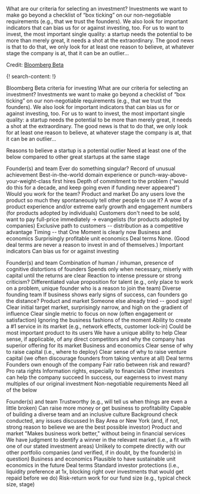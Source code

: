 What are our criteria for selecting an investment? Investments we want to make go beyond a checklist of “box ticking” on our non-negotiable requirements (e.g., that we trust the founders). We also look for important indicators that can bias us for or against investing, too. For us to want to invest, the most important single quality: a startup needs the potential to be more than merely great, it needs a shot at the extraordinary. The good news is that to do that, we only look for at least one reason to believe, at whatever stage the company is at, that it can be an outlier...

Credit: [Bloomberg Beta](https://github.com/Bloomberg-Beta/Manual/blob/master/3%20-%20Criteria%20for%20investing.md)

{! search-content: !}

Bloomberg Beta criteria for investing
What are our criteria for selecting an investment? Investments we want to make go beyond a checklist of “box ticking” on our non-negotiable requirements (e.g., that we trust the founders). We also look for important indicators that can bias us for or against investing, too. For us to want to invest, the most important single quality: a startup needs the potential to be more than merely great, it needs a shot at the extraordinary. The good news is that to do that, we only look for at least one reason to believe, at whatever stage the company is at, that it can be an outlier...

Reasons to believe a startup is a potential outlier
Need at least one of the below compared to other great startups at the same stage

Founder(s) and team
Ever do something singular? Record of unusual achievement
Best-in-the-world domain experience or punch-way-above-your-weight-class first hires
Depth of commitment to the problem ("would do this for a decade, and keep going even if funding never appeared")
Would you work for the team?
Product and market
Do any users love the product so much they spontaneously tell other people to use it?
A wow of a product experience and/or extreme early growth and engagement numbers (for products adopted by individuals)
Customers don't need to be sold, want to pay full-price immediately -> evangelists (for products adopted by companies)
Exclusive path to customers -- distribution as a competitive advantage
Timing -- that One Moment is clearly now
Business and economics
Surprisingly profitable unit economics
Deal terms
None. (Good deal terms are never a reason to invest in and of themselves.)
Important indicators
Can bias us for or against investing

Founder(s) and team
Combination of human / inhuman, presence of cognitive distortions of founders
Spends only when necessary, miserly with capital until the returns are clear
Reaction to intense pressure or strong criticism?
Differentiated value proposition for talent (e.g., only place to work on a problem, unique founder who is a reason to join the team)
Diverse founding team
If business shows early signs of success, can founders go the distance?
Product and market
Someone else already tried -- good sign!
Clear initial target market, surprisingly narrow, and high on the gradient of influence
Clear single metric to focus on now (often engagement or satisfaction)
Ignoring the business fashions of the moment
Ability to create a #1 service in its market (e.g., network effects, customer lock-in)
Could be most important product to its users
We have a unique ability to help
Clear sense, if applicable, of any direct competitors and why the company has superior offering for its market
Business and economics
Clear sense of why to raise capital (i.e., where to deploy)
Clear sense of why to raise venture capital (we often discourage founders from taking venture at all)
Deal terms
Founders own enough of the company
Fair ratio between risk and reward?
Pro rata rights
Information rights, especially to financials
Other investors can help the company succeed
In success, our eagerness to invest many multiples of our original investment
Non-negotiable requirements
Need all of the below

Founder(s) and team
Trustworthy (e.g., will tell us when things are even a little broken)
Can raise more money or get business to profitability
Capable of building a diverse team and an inclusive culture
Background check conducted, any issues discussed
In Bay Area or New York (and, if not, strong reason to believe we are the best possible investor)
Product and market
"Makes business work better," without being in financial services
We have judgment to identify a winner in the relevant market (i.e., a fit with one of our stated investment areas)
Unlikely to compete directly with our other portfolio companies (and verified, if in doubt, by the founder(s) in question)
Business and economics
Plausible to have sustainable unit economics in the future
Deal terms
Standard investor protections (i.e., liquidity preference at 1x, blocking right over investments that would get repaid before we do)
Risk-return work for our fund size (e.g., typical check size, stage)
